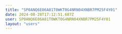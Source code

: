 ```yaml
---
title: "SP0ANQ6E06A81T0WKT0G4NRN04XNBR7PM25F4Y01"
date: 2024-08-28T17:12:51.687Z
user: SP0ANQ6E06A81T0WKT0G4NRN04XNBR7PM25F4Y01
layout: "users"
---
```

    